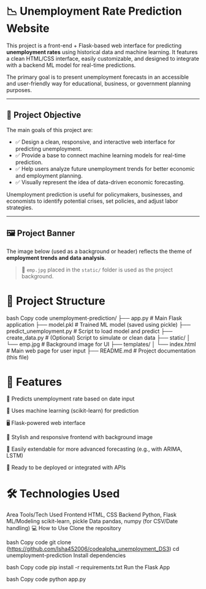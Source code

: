 # 📉 Unemployment Rate Prediction Website

This project is a front-end + Flask-based web interface for predicting **unemployment rates** using historical data and machine learning. It features a clean HTML/CSS interface, easily customizable, and designed to integrate with a backend ML model for real-time predictions.

The primary goal is to present unemployment forecasts in an accessible and user-friendly way for educational, business, or government planning purposes.

---

## 🎯 Project Objective

The main goals of this project are:

- ✅ Design a clean, responsive, and interactive web interface for predicting unemployment.
- ✅ Provide a base to connect machine learning models for real-time prediction.
- ✅ Help users analyze future unemployment trends for better economic and employment planning.
- ✅ Visually represent the idea of data-driven economic forecasting.

Unemployment prediction is useful for policymakers, businesses, and economists to identify potential crises, set policies, and adjust labor strategies.

---

## 🖼️ Project Banner

The image below (used as a background or header) reflects the theme of **employment trends and data analysis**.

> 📸 `emp.jpg` placed in the `static/` folder is used as the project background.

# 🧱 Project Structure
bash
Copy code
unemployment-prediction/
├── app.py                 # Main Flask application
├── model.pkl              # Trained ML model (saved using pickle)
├── predict_unemployment.py  # Script to load model and predict
├── create_data.py         # (Optional) Script to simulate or clean data
├── static/
│   └── emp.jpg            # Background image for UI
├── templates/
│   └── index.html         # Main web page for user input
├── README.md              # Project documentation (this file)
# 🚀 Features
📅 Predicts unemployment rate based on date input

🧠 Uses machine learning (scikit-learn) for prediction

🖥️ Flask-powered web interface

🎨 Stylish and responsive frontend with background image

🧰 Easily extendable for more advanced forecasting (e.g., with ARIMA, LSTM)

🔌 Ready to be deployed or integrated with APIs

# 🛠️ Technologies Used

Area	Tools/Tech Used
Frontend	HTML, CSS
Backend	Python, Flask
ML/Modeling	scikit-learn, pickle
Data	pandas, numpy (for CSV/Date handling)
💻 How to Use
Clone the repository

bash
Copy code
git clone (https://github.com/Isha452006/codealpha_unemployment_DS3)
cd unemployment-prediction
Install dependencies

bash
Copy code
pip install -r requirements.txt
Run the Flask App

bash
Copy code
python app.py
